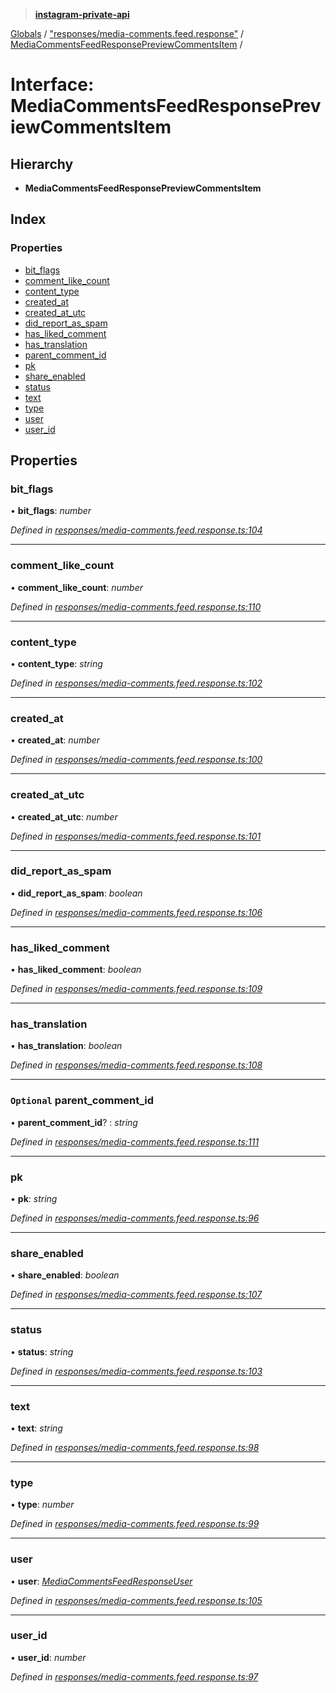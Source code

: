 > **[instagram-private-api](../README.md)**

[Globals](../README.md) / ["responses/media-comments.feed.response"](../modules/_responses_media_comments_feed_response_.md) / [MediaCommentsFeedResponsePreviewCommentsItem](_responses_media_comments_feed_response_.mediacommentsfeedresponsepreviewcommentsitem.md) /

# Interface: MediaCommentsFeedResponsePreviewCommentsItem

## Hierarchy

* **MediaCommentsFeedResponsePreviewCommentsItem**

## Index

### Properties

* [bit_flags](_responses_media_comments_feed_response_.mediacommentsfeedresponsepreviewcommentsitem.md#bit_flags)
* [comment_like_count](_responses_media_comments_feed_response_.mediacommentsfeedresponsepreviewcommentsitem.md#comment_like_count)
* [content_type](_responses_media_comments_feed_response_.mediacommentsfeedresponsepreviewcommentsitem.md#content_type)
* [created_at](_responses_media_comments_feed_response_.mediacommentsfeedresponsepreviewcommentsitem.md#created_at)
* [created_at_utc](_responses_media_comments_feed_response_.mediacommentsfeedresponsepreviewcommentsitem.md#created_at_utc)
* [did_report_as_spam](_responses_media_comments_feed_response_.mediacommentsfeedresponsepreviewcommentsitem.md#did_report_as_spam)
* [has_liked_comment](_responses_media_comments_feed_response_.mediacommentsfeedresponsepreviewcommentsitem.md#has_liked_comment)
* [has_translation](_responses_media_comments_feed_response_.mediacommentsfeedresponsepreviewcommentsitem.md#has_translation)
* [parent_comment_id](_responses_media_comments_feed_response_.mediacommentsfeedresponsepreviewcommentsitem.md#optional-parent_comment_id)
* [pk](_responses_media_comments_feed_response_.mediacommentsfeedresponsepreviewcommentsitem.md#pk)
* [share_enabled](_responses_media_comments_feed_response_.mediacommentsfeedresponsepreviewcommentsitem.md#share_enabled)
* [status](_responses_media_comments_feed_response_.mediacommentsfeedresponsepreviewcommentsitem.md#status)
* [text](_responses_media_comments_feed_response_.mediacommentsfeedresponsepreviewcommentsitem.md#text)
* [type](_responses_media_comments_feed_response_.mediacommentsfeedresponsepreviewcommentsitem.md#type)
* [user](_responses_media_comments_feed_response_.mediacommentsfeedresponsepreviewcommentsitem.md#user)
* [user_id](_responses_media_comments_feed_response_.mediacommentsfeedresponsepreviewcommentsitem.md#user_id)

## Properties

###  bit_flags

• **bit_flags**: *number*

*Defined in [responses/media-comments.feed.response.ts:104](https://github.com/dilame/instagram-private-api/blob/173bc62/src/responses/media-comments.feed.response.ts#L104)*

___

###  comment_like_count

• **comment_like_count**: *number*

*Defined in [responses/media-comments.feed.response.ts:110](https://github.com/dilame/instagram-private-api/blob/173bc62/src/responses/media-comments.feed.response.ts#L110)*

___

###  content_type

• **content_type**: *string*

*Defined in [responses/media-comments.feed.response.ts:102](https://github.com/dilame/instagram-private-api/blob/173bc62/src/responses/media-comments.feed.response.ts#L102)*

___

###  created_at

• **created_at**: *number*

*Defined in [responses/media-comments.feed.response.ts:100](https://github.com/dilame/instagram-private-api/blob/173bc62/src/responses/media-comments.feed.response.ts#L100)*

___

###  created_at_utc

• **created_at_utc**: *number*

*Defined in [responses/media-comments.feed.response.ts:101](https://github.com/dilame/instagram-private-api/blob/173bc62/src/responses/media-comments.feed.response.ts#L101)*

___

###  did_report_as_spam

• **did_report_as_spam**: *boolean*

*Defined in [responses/media-comments.feed.response.ts:106](https://github.com/dilame/instagram-private-api/blob/173bc62/src/responses/media-comments.feed.response.ts#L106)*

___

###  has_liked_comment

• **has_liked_comment**: *boolean*

*Defined in [responses/media-comments.feed.response.ts:109](https://github.com/dilame/instagram-private-api/blob/173bc62/src/responses/media-comments.feed.response.ts#L109)*

___

###  has_translation

• **has_translation**: *boolean*

*Defined in [responses/media-comments.feed.response.ts:108](https://github.com/dilame/instagram-private-api/blob/173bc62/src/responses/media-comments.feed.response.ts#L108)*

___

### `Optional` parent_comment_id

• **parent_comment_id**? : *string*

*Defined in [responses/media-comments.feed.response.ts:111](https://github.com/dilame/instagram-private-api/blob/173bc62/src/responses/media-comments.feed.response.ts#L111)*

___

###  pk

• **pk**: *string*

*Defined in [responses/media-comments.feed.response.ts:96](https://github.com/dilame/instagram-private-api/blob/173bc62/src/responses/media-comments.feed.response.ts#L96)*

___

###  share_enabled

• **share_enabled**: *boolean*

*Defined in [responses/media-comments.feed.response.ts:107](https://github.com/dilame/instagram-private-api/blob/173bc62/src/responses/media-comments.feed.response.ts#L107)*

___

###  status

• **status**: *string*

*Defined in [responses/media-comments.feed.response.ts:103](https://github.com/dilame/instagram-private-api/blob/173bc62/src/responses/media-comments.feed.response.ts#L103)*

___

###  text

• **text**: *string*

*Defined in [responses/media-comments.feed.response.ts:98](https://github.com/dilame/instagram-private-api/blob/173bc62/src/responses/media-comments.feed.response.ts#L98)*

___

###  type

• **type**: *number*

*Defined in [responses/media-comments.feed.response.ts:99](https://github.com/dilame/instagram-private-api/blob/173bc62/src/responses/media-comments.feed.response.ts#L99)*

___

###  user

• **user**: *[MediaCommentsFeedResponseUser](_responses_media_comments_feed_response_.mediacommentsfeedresponseuser.md)*

*Defined in [responses/media-comments.feed.response.ts:105](https://github.com/dilame/instagram-private-api/blob/173bc62/src/responses/media-comments.feed.response.ts#L105)*

___

###  user_id

• **user_id**: *number*

*Defined in [responses/media-comments.feed.response.ts:97](https://github.com/dilame/instagram-private-api/blob/173bc62/src/responses/media-comments.feed.response.ts#L97)*